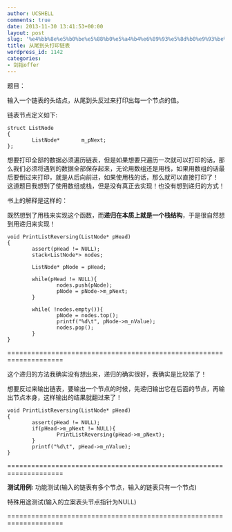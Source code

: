 ```yaml
---
author: UCSHELL
comments: true
date: 2013-11-30 13:41:53+00:00
layout: post
slug: '%e4%bb%8e%e5%b0%be%e5%88%b0%e5%a4%b4%e6%89%93%e5%8d%b0%e9%93%be%e8%a1%a8'
title: 从尾到头打印链表
wordpress_id: 1142
categories:
- 剑指offer
---
```


题目：

输入一个链表的头结点，从尾到头反过来打印出每一个节点的值。

链表节点定义如下:

    
    struct ListNode
    {
            ListNode*       m_pNext;
    };


想要打印全部的数据必须遍历链表，但是如果想要只遍历一次就可以打印的话，那么我们必须将遇到的数据全部保存起来，无论用数组还是用栈，如果用数组的话最后要倒过来打印，就是从后向前进，如果使用栈的话，那么就可以直接打印了！
这道题目我想到了使用数组或栈，但是没有真正去实现！也没有想到递归的方式！

书上的解释是这样的：

既然想到了用栈来实现这个函数，而**递归在本质上就是一个栈结构**，于是很自然想到用递归来实现！

    
    void PrintListReversing(ListNode* pHead)
    {
            assert(pHead != NULL);
            stack<ListNode*> nodes;
    
            ListNode* pNode = pHead;
    
            while(pHead != NULL){
                    nodes.push(pNode);
                    pNode = pNode->m_pNext;
            }
    
            while( !nodes.empty()){
                    pNode = nodes.top();
                    printf("%d\t", pNode->m_nValue);
                    nodes.pop();
            }
    }


====================================================================

这个递归的方法我确实没有想出来，递归的确实很好，我确实是比较笨了！

想要反过来输出链表，要输出一个节点的时候，先递归输出它在后面的节点，再输出节点本身，这样输出的结果就翻过来了！

    
    void PrintListReversing(ListNode* pHead)
    {
            assert(pHead != NULL);
            if(pHead->m_pNext != NULL){
                    PrintListReversing(pHead->m_pNext);
            }
            printf("%d\t", pHead->m_nValue);
    }


====================================================================

**测试用例:**
功能测试(输入的链表有多个节点，输入的链表只有一个节点)

特殊用途测试(输入的立案表头节点指针为NULL)

====================================================================
